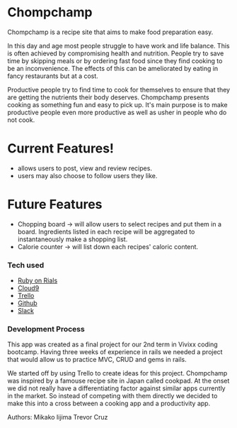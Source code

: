 # Chompchamp

Chompchamp is a recipe site that aims to make food preparation easy. 

In this day and age most people struggle to have work and life balance. This is often achieved by compromising health and nutrition. People  try to save time by skipping meals or by ordering fast food since they find cooking to be an inconvenience. The effects of this can be ameliorated by eating in fancy restaurants but at a cost.

Productive people try to find time to cook for themselves to ensure that they are getting the nutrients their body deserves. Chompchamp presents cooking as something fun and easy to pick up. It's main purpose is to make productive people even more productive as well as usher in people who do not cook.

# Current Features!

 - allows users to post, view and review recipes. 
 - users may also choose to follow users they like.

# Future Features
 - Chopping board -> will allow users to select recipes and put them in a board. Ingredients listed in each recipe will be aggregated to instantaneously make a shopping list. 
 - Calorie counter -> will list down each recipes' caloric content.

### Tech used
* [Ruby on Rials](http://rubyonrails.org/)
* [Cloud9](https://c9.io/)
* [Trello](https://trello.com/)
* [Github](https://github.com/)
* [Slack](https://slack.com/)

### Development Process

This app was created as a final project for our 2nd term in Vivixx coding bootcamp. Having three weeks of experience in rails we needed a project that would allow us to practice MVC, CRUD and gems in rails.

We started off by using Trello to create ideas for this project. Chompchamp was inspired by a famouse recipe site in Japan called cookpad. At the onset we did not really have a differentiating factor against similar apps currently in the market. So instead of competing with them directly we decided to make this into a cross between a cooking app and a productivity app.

Authors:
Mikako Iijima
Trevor Cruz